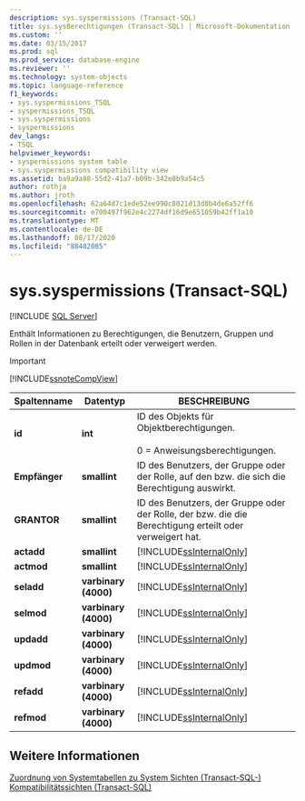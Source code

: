 ```yaml
---
description: sys.syspermissions (Transact-SQL)
title: sys.sysBerechtigungen (Transact-SQL) | Microsoft-Dokumentation
ms.custom: ''
ms.date: 03/15/2017
ms.prod: sql
ms.prod_service: database-engine
ms.reviewer: ''
ms.technology: system-objects
ms.topic: language-reference
f1_keywords:
- sys.syspermissions_TSQL
- syspermissions_TSQL
- sys.syspermissions
- syspermissions
dev_langs:
- TSQL
helpviewer_keywords:
- syspermissions system table
- sys.syspermissions compatibility view
ms.assetid: ba9a9a88-55d2-41a7-b09b-342e8b9a54c5
author: rothja
ms.author: jroth
ms.openlocfilehash: 62a64d7c1ede52ee990c8021d13d8b4de6a52ff6
ms.sourcegitcommit: e700497f962e4c2274df16d9e651059b42ff1a10
ms.translationtype: MT
ms.contentlocale: de-DE
ms.lasthandoff: 08/17/2020
ms.locfileid: "88482085"
---
```

# <a name="syssyspermissions-transact-sql"></a>sys.syspermissions (Transact-SQL)
[!INCLUDE [SQL Server](../../includes/applies-to-version/sqlserver.md)]

  Enthält Informationen zu Berechtigungen, die Benutzern, Gruppen und Rollen in der Datenbank erteilt oder verweigert werden.  
  
> [!IMPORTANT]  
>  [!INCLUDE[ssnoteCompView](../../includes/ssnotecompview-md.md)]  
  
|Spaltenname|Datentyp|BESCHREIBUNG|  
|-----------------|---------------|-----------------|  
|**id**|**int**|ID des Objekts für Objektberechtigungen.<br /><br /> 0 = Anweisungsberechtigungen.|  
|**Empfänger**|**smallint**|ID des Benutzers, der Gruppe oder der Rolle, auf den bzw. die sich die Berechtigung auswirkt.|  
|**GRANTOR**|**smallint**|ID des Benutzers, der Gruppe oder der Rolle, der bzw. die die Berechtigung erteilt oder verweigert hat.|  
|**actadd**|**smallint**|[!INCLUDE[ssInternalOnly](../../includes/ssinternalonly-md.md)]|  
|**actmod**|**smallint**|[!INCLUDE[ssInternalOnly](../../includes/ssinternalonly-md.md)]|  
|**seladd**|**varbinary (4000)**|[!INCLUDE[ssInternalOnly](../../includes/ssinternalonly-md.md)]|  
|**selmod**|**varbinary (4000)**|[!INCLUDE[ssInternalOnly](../../includes/ssinternalonly-md.md)]|  
|**updadd**|**varbinary (4000)**|[!INCLUDE[ssInternalOnly](../../includes/ssinternalonly-md.md)]|  
|**updmod**|**varbinary (4000)**|[!INCLUDE[ssInternalOnly](../../includes/ssinternalonly-md.md)]|  
|**refadd**|**varbinary (4000)**|[!INCLUDE[ssInternalOnly](../../includes/ssinternalonly-md.md)]|  
|**refmod**|**varbinary (4000)**|[!INCLUDE[ssInternalOnly](../../includes/ssinternalonly-md.md)]|  
  
## <a name="see-also"></a>Weitere Informationen  
 [Zuordnung von Systemtabellen zu System Sichten &#40;Transact-SQL-&#41;](../../relational-databases/system-tables/mapping-system-tables-to-system-views-transact-sql.md)   
 [Kompatibilitätssichten &#40;Transact-SQL&#41;](~/relational-databases/system-compatibility-views/system-compatibility-views-transact-sql.md)  
  
  
